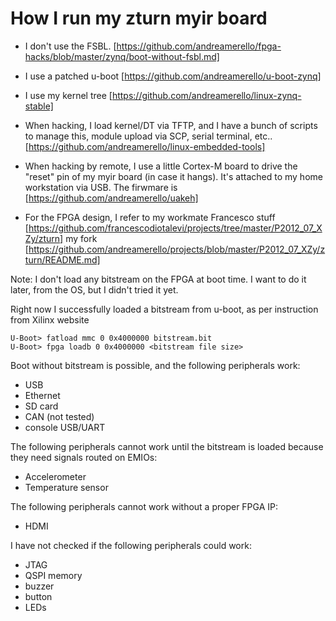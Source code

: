 How I run my zturn myir board
=============================

- I don't use the FSBL. [https://github.com/andreamerello/fpga-hacks/blob/master/zynq/boot-without-fsbl.md]

- I use a patched u-boot [https://github.com/andreamerello/u-boot-zynq]

- I use my kernel tree [https://github.com/andreamerello/linux-zynq-stable]

- When hacking, I load kernel/DT via TFTP, and I have a bunch of scripts to manage this, module upload via SCP, serial terminal, etc.. [https://github.com/andreamerello/linux-embedded-tools]

- When hacking by remote, I use a little Cortex-M board to drive the "reset" pin of my myir board (in case it hangs). It's attached to my home workstation via USB. The firwmare is [https://github.com/andreamerello/uakeh]

- For the FPGA design, I refer to my workmate Francesco stuff [https://github.com/francescodiotalevi/projects/tree/master/P2012_07_XZy/zturn] my fork [https://github.com/andreamerello/projects/blob/master/P2012_07_XZy/zturn/README.md]

Note: I don't load any bitstream on the FPGA at boot time. I want to do it later, from the OS, but I didn't tried it yet.

Right now I successfully loaded a bitstream from u-boot, as per instruction from Xilinx website

    U-Boot> fatload mmc 0 0x4000000 bitstream.bit
    U-Boot> fpga loadb 0 0x4000000 <bitstream file size>

Boot without bitstream is possible, and the following peripherals work:
- USB
- Ethernet
- SD card
- CAN (not tested)
- console USB/UART

The following peripherals cannot work until the bitstream is loaded because they need signals routed on EMIOs:
- Accelerometer
- Temperature sensor

The following peripherals cannot work without a proper FPGA IP:
- HDMI

I have not checked if the following peripherals could work:
- JTAG
- QSPI memory
- buzzer
- button
- LEDs